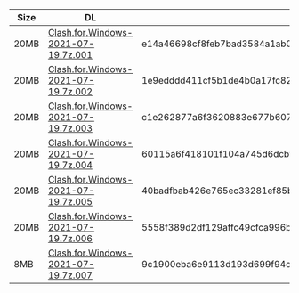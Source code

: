 |    Size   |     DL  | sha512sum |
|  ---  |  ---  |  ---  |
| 20MB | [Clash.for.Windows-2021-07-19.7z.001](https://cdn.jsdelivr.net/gh/appleians/cfw_intel@main/Clash.for.Windows-2021-07-19.7z.001) | e14a46698cf8feb7bad3584a1ab00594402111cfce09cdd6261c746bcd7e6797a33513251b87107db6552fca630234b763e04e8c902653598409699e0888e283 |
| 20MB | [Clash.for.Windows-2021-07-19.7z.002](https://cdn.jsdelivr.net/gh/appleians/cfw_intel@main/Clash.for.Windows-2021-07-19.7z.002) | 1e9edddd411cf5b1de4b0a17fc820eaa401edfc1cc26c96a46d94497cde354c24cef34263085a6446f8f00cead8c50e948ae097c4654a1e2eb6a617e143faa03 |
| 20MB | [Clash.for.Windows-2021-07-19.7z.003](https://cdn.jsdelivr.net/gh/appleians/cfw_intel@main/Clash.for.Windows-2021-07-19.7z.003) | c1e262877a6f3620883e677b607d2cb86022372c38e387560681223bfe50b2c9b10398da204b84fd8fabae3f1c89356209640ba9baac25dc2b2f1acb0df5804a |
| 20MB | [Clash.for.Windows-2021-07-19.7z.004](https://cdn.jsdelivr.net/gh/appleians/cfw_intel@main/Clash.for.Windows-2021-07-19.7z.004) | 60115a6f418101f104a745d6dcbffe219094e80f7c689b51a7cc58380637405f7f3179c937482d374828778b5dba72e6715a54370cc2bbf9cdde19b663fee2d1 |
| 20MB | [Clash.for.Windows-2021-07-19.7z.005](https://cdn.jsdelivr.net/gh/appleians/cfw_intel@main/Clash.for.Windows-2021-07-19.7z.005) | 40badfbab426e765ec33281ef85b18719c218e4888369ecec55dfb224be145845b95441e3b348ba87cbf5f27b4f56b050af119d9b7eb29104e27d34bea174988 |
| 20MB | [Clash.for.Windows-2021-07-19.7z.006](https://cdn.jsdelivr.net/gh/appleians/cfw_intel@main/Clash.for.Windows-2021-07-19.7z.006) | 5558f389d2df129affc49cfca996bbf887e051b57ed765cc848fec599d3ca03659adb3f8722e06b4a003d1968d8d69d1b7cf89f53d987b92780e49b84e5c762f |
| 8MB | [Clash.for.Windows-2021-07-19.7z.007](https://cdn.jsdelivr.net/gh/appleians/cfw_intel@main/Clash.for.Windows-2021-07-19.7z.007) | 9c1900eba6e9113d193d699f94c34d40da20e5a18dccd54e03e0bb7972132c14f572b5e93264b31a42a8f46cc462b2e54d4d2e32901e9473105d06c2ba8f03b0 |
